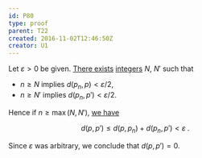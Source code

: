 ```yaml
---
id: P80
type: proof
parent: T22
created: 2016-11-02T12:46:50Z
creator: U1
---
```

Let $\varepsilon > 0$ be given. [There exists](D21) [integers](#integer) $N$, $N'$ such that

* $n \geq N$ implies $d(p_n,p) < \varepsilon / 2$,
* $n \geq N'$ implies $d(p_n,p') < \varepsilon / 2$.

Hence if $n \geq \max(N, N')$, [we have](D20)

$$
d(p,p') \leq d(p,p_n) + d(p_n,p') < \varepsilon \; .
$$

Since $\varepsilon$ was arbitrary, we conclude that $d(p,p') = 0$.
